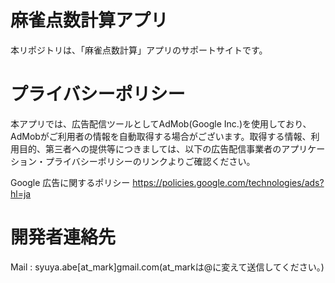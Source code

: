 # 麻雀点数計算アプリ
本リポジトリは、「麻雀点数計算」アプリのサポートサイトです。

# プライバシーポリシー
本アプリでは、広告配信ツールとしてAdMob(Google Inc.)を使用しており、AdMobがご利用者の情報を自動取得する場合がございます。取得する情報、利用目的、第三者への提供等につきましては、以下の広告配信事業者のアプリケーション・プライバシーポリシーのリンクよりご確認ください。

Google 広告に関するポリシー
https://policies.google.com/technologies/ads?hl=ja

# 開発者連絡先
Mail : syuya.abe[at_mark]gmail.com(at_markは@に変えて送信してください。)
